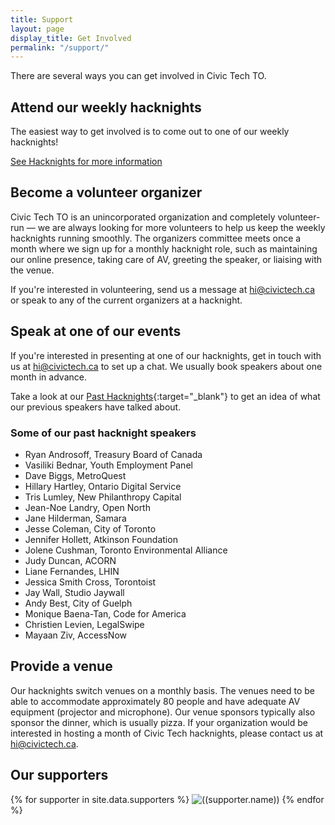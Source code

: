 ```yaml
---
title: Support
layout: page
display_title: Get Involved
permalink: "/support/"
---
```


There are several ways you can get involved in Civic Tech TO.

## Attend our weekly hacknights

The easiest way to get involved is to come out to one of our weekly hacknights!

[See Hacknights for more information](/hacknights)

## Become a volunteer organizer
Civic Tech TO is an unincorporated organization and completely volunteer-run — we are always looking for more volunteers to help us keep the weekly hacknights running smoothly. The organizers committee meets once a month where we sign up for a monthly hacknight role, such as maintaining our online presence, taking care of AV, greeting the speaker, or liaising with the venue.

If you're interested in volunteering, send us a message at [hi@civictech.ca](mailto:hi@civictech.ca) or speak to any of the current organizers at a hacknight.

## Speak at one of our events
If you're interested in presenting at one of our hacknights, get in touch with us at [hi@civictech.ca](mailto:hi@civictech.ca) to set up a chat. We usually book speakers about one month in advance.

Take a look at our [Past Hacknights](https://www.youtube.com/@CivicTechTO/videos){:target="_blank"} to get an idea of what our previous speakers have talked about.

### Some of our past hacknight speakers
- Ryan Androsoff, Treasury Board of Canada
- Vasiliki Bednar, Youth Employment Panel
- Dave Biggs, MetroQuest
- Hillary Hartley, Ontario Digital Service
- Tris Lumley, New Philanthropy Capital
- Jean-Noe Landry, Open North
- Jane Hilderman, Samara
- Jesse Coleman, City of Toronto
- Jennifer Hollett, Atkinson Foundation
- Jolene Cushman, Toronto Environmental Alliance
- Judy Duncan, ACORN
- Liane Fernandes, LHIN
- Jessica Smith Cross, Torontoist
- Jay Wall, Studio Jaywall
- Andy Best, City of Guelph
- Monique Baena-Tan, Code for America
- Christien Levien, LegalSwipe
- Mayaan Ziv, AccessNow

## Provide a venue

Our hacknights switch venues on a monthly basis. The venues need to be able to accommodate approximately 80 people and have adequate AV equipment (projector and microphone). Our venue sponsors typically also sponsor the dinner, which is usually pizza. If your organization would be interested in hosting a month of Civic Tech hacknights, please contact us at [hi@civictech.ca](mailto:hi@civictech.ca).

<H2>Our supporters</H2>
<div class="grid-3">
    {% for supporter in site.data.supporters %}
      <img src="{{supporter.logo_image}}" alt="((supporter.name))">
    {% endfor %}
</div>